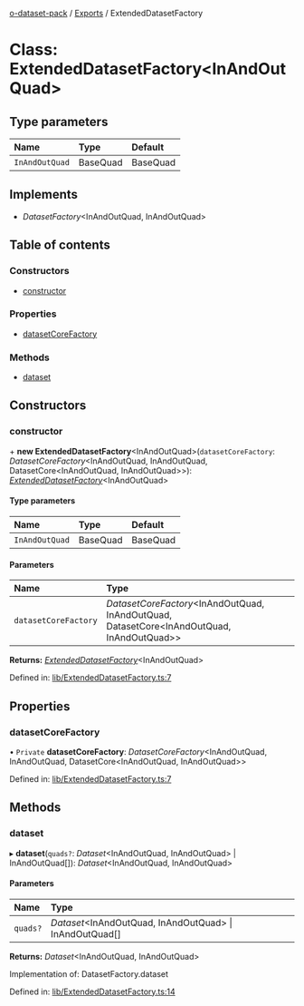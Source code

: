 [o-dataset-pack](../README.md) / [Exports](../modules.md) / ExtendedDatasetFactory

# Class: ExtendedDatasetFactory<InAndOutQuad\>

## Type parameters

| Name | Type | Default |
| :------ | :------ | :------ |
| `InAndOutQuad` | BaseQuad | BaseQuad |

## Implements

- *DatasetFactory*<InAndOutQuad, InAndOutQuad\>

## Table of contents

### Constructors

- [constructor](extendeddatasetfactory.md#constructor)

### Properties

- [datasetCoreFactory](extendeddatasetfactory.md#datasetcorefactory)

### Methods

- [dataset](extendeddatasetfactory.md#dataset)

## Constructors

### constructor

\+ **new ExtendedDatasetFactory**<InAndOutQuad\>(`datasetCoreFactory`: *DatasetCoreFactory*<InAndOutQuad, InAndOutQuad, DatasetCore<InAndOutQuad, InAndOutQuad\>\>): [*ExtendedDatasetFactory*](extendeddatasetfactory.md)<InAndOutQuad\>

#### Type parameters

| Name | Type | Default |
| :------ | :------ | :------ |
| `InAndOutQuad` | BaseQuad | BaseQuad |

#### Parameters

| Name | Type |
| :------ | :------ |
| `datasetCoreFactory` | *DatasetCoreFactory*<InAndOutQuad, InAndOutQuad, DatasetCore<InAndOutQuad, InAndOutQuad\>\> |

**Returns:** [*ExtendedDatasetFactory*](extendeddatasetfactory.md)<InAndOutQuad\>

Defined in: [lib/ExtendedDatasetFactory.ts:7](https://github.com/o-development/subscribable-dataset/blob/8558099/lib/ExtendedDatasetFactory.ts#L7)

## Properties

### datasetCoreFactory

• `Private` **datasetCoreFactory**: *DatasetCoreFactory*<InAndOutQuad, InAndOutQuad, DatasetCore<InAndOutQuad, InAndOutQuad\>\>

Defined in: [lib/ExtendedDatasetFactory.ts:7](https://github.com/o-development/subscribable-dataset/blob/8558099/lib/ExtendedDatasetFactory.ts#L7)

## Methods

### dataset

▸ **dataset**(`quads?`: *Dataset*<InAndOutQuad, InAndOutQuad\> \| InAndOutQuad[]): *Dataset*<InAndOutQuad, InAndOutQuad\>

#### Parameters

| Name | Type |
| :------ | :------ |
| `quads?` | *Dataset*<InAndOutQuad, InAndOutQuad\> \| InAndOutQuad[] |

**Returns:** *Dataset*<InAndOutQuad, InAndOutQuad\>

Implementation of: DatasetFactory.dataset

Defined in: [lib/ExtendedDatasetFactory.ts:14](https://github.com/o-development/subscribable-dataset/blob/8558099/lib/ExtendedDatasetFactory.ts#L14)
